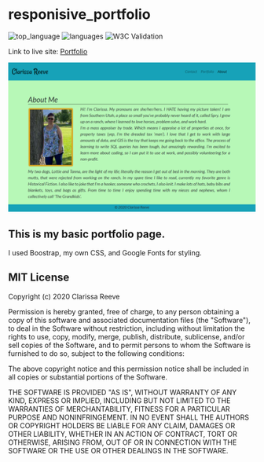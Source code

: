 # responisive_portfolio

![top_language](https://img.shields.io/github/languages/top/clarissareeve/personalportfolio) ![languages](https://img.shields.io/github/languages/count/clarissareeve/personalportfolio) ![W3C Validation](https://img.shields.io/w3c-validation/default?targetUrl=https%3A%2F%2Fclarissareeve.github.io%2FPersonalPortfolio%2F)

Link to live site: [Portfolio](https://clarissareeve.github.io/personalportfolio/)

![Landing Page](assets/LandingPage.png)

## This is my basic portfolio page.

 I used Boostrap, my own CSS, and Google Fonts for styling.

## MIT License

Copyright (c) 2020 Clarissa Reeve

Permission is hereby granted, free of charge, to any person obtaining a copy
of this software and associated documentation files (the "Software"), to deal
in the Software without restriction, including without limitation the rights
to use, copy, modify, merge, publish, distribute, sublicense, and/or sell
copies of the Software, and to permit persons to whom the Software is
furnished to do so, subject to the following conditions:

The above copyright notice and this permission notice shall be included in all
copies or substantial portions of the Software.

THE SOFTWARE IS PROVIDED "AS IS", WITHOUT WARRANTY OF ANY KIND, EXPRESS OR
IMPLIED, INCLUDING BUT NOT LIMITED TO THE WARRANTIES OF MERCHANTABILITY,
FITNESS FOR A PARTICULAR PURPOSE AND NONINFRINGEMENT. IN NO EVENT SHALL THE
AUTHORS OR COPYRIGHT HOLDERS BE LIABLE FOR ANY CLAIM, DAMAGES OR OTHER
LIABILITY, WHETHER IN AN ACTION OF CONTRACT, TORT OR OTHERWISE, ARISING FROM,
OUT OF OR IN CONNECTION WITH THE SOFTWARE OR THE USE OR OTHER DEALINGS IN THE
SOFTWARE.
